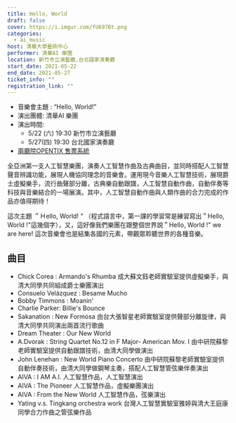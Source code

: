 ```yaml
---
title: Hello, World
draft: false
cover: https://i.imgur.com/fU697Bt.png
categories:
  - ai_music
host: 清華大學藝術中心
performer: 清華AI 樂團
location: 新竹市立演藝廳,台北國家演奏廳
start_date: 2021-05-22
end_date: 2021-05-27
ticket_info: ""
registration_link: ""
---
```

- 音樂會主題 : “Hello, World!” 
- 演出團體: 清華AI 樂團
- 演出時間:  
    - 5/22 (六) 19:30 新竹市立演藝廳
    - 5/27(四) 19:30 台北國家演奏廳
- [兩廳院OPENTIX 售票系統](https://www.opentix.life/event/1372407726188187653?fbclid=IwAR1xOD0W8AAQGZjp762C2mUwLaj2xMucl_BvX_U1cikCy3Ap_1C7yDA-fL8)

全亞洲第一支人工智慧樂團，演奏人工智慧作曲及古典曲目，並同時搭配人工智慧聲音辨識功能，展現人機協同理念的音樂會。運用現今音樂人工智慧技術，展現爵士虛擬樂手，流行曲聲部分離，古典樂自動跟譜，人工智慧自動作曲，自動伴奏等科技與音樂結合的一場展演。其中，人工智慧自動作曲與人類作曲的合力完成的作品亦值得期待！

這次主題 ＂Ｈello, World! " （程式語言中，第一課的學習常是練習寫出＂Hello, World !"這幾個字），又，這好像我們樂團在跟整個世界說＂Hello, World !" we are here! 這次音樂會也是結集各國的元素，帶觀眾聆聽世界的各種音樂。



## 曲目



- Chick Corea : Armando's Rhumba 成大蘇文鈺老師實驗室提供虛擬樂手，與清大同學共同組成爵士樂團演出
- Consuelo Velázquez : Besame Mucho 
- Bobby Timmons : Moanin'
- Charlie Parker: Billie's Bounce
- Sakanation : New Formosa 由台大張智星老師實驗室提供聲部分離旋律，與清大同學共同演出兩首流行歌曲
- Dream Theater : Our New World
- A.Dvorak : String Quartet No.12 in F Major- American Mov. I 由中研院蘇黎老師實驗室提供自動跟譜技術，由清大同學做演出
- John Lenehan : New World Piano Concerto 由中研院蘇黎老師實驗室提供自動伴奏技術，由清大同學做鋼琴主奏，搭配人工智慧管弦樂伴奏演出
- AIVA :  I AM A.I. 人工智慧作品，人工智慧演出
- AIVA : The Pioneer 人工智慧作品，虛擬樂團演出
- AIVA : From the New World 人工智慧作品，弦樂演出
- Yating v.s. Tingkang orchestra work 台灣人工智慧實驗室雅婷與清大王庭康同學合力作曲之管弦樂作品
